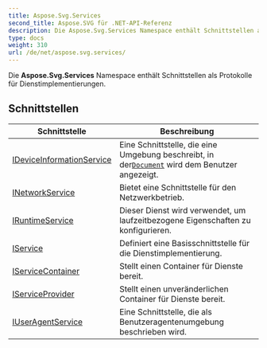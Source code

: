 ```yaml
---
title: Aspose.Svg.Services
second_title: Aspose.SVG für .NET-API-Referenz
description: Die Aspose.Svg.Services Namespace enthält Schnittstellen als Protokolle für Dienstimplementierungen.
type: docs
weight: 310
url: /de/net/aspose.svg.services/
---
```

Die **Aspose.Svg.Services** Namespace enthält Schnittstellen als Protokolle für Dienstimplementierungen.

## Schnittstellen

| Schnittstelle | Beschreibung |
| --- | --- |
| [IDeviceInformationService](./ideviceinformationservice/) | Eine Schnittstelle, die eine Umgebung beschreibt, in der[`Document`](../aspose.svg.dom/document/) wird dem Benutzer angezeigt. |
| [INetworkService](./inetworkservice/) | Bietet eine Schnittstelle für den Netzwerkbetrieb. |
| [IRuntimeService](./iruntimeservice/) | Dieser Dienst wird verwendet, um laufzeitbezogene Eigenschaften zu konfigurieren. |
| [IService](./iservice/) | Definiert eine Basisschnittstelle für die Dienstimplementierung. |
| [IServiceContainer](./iservicecontainer/) | Stellt einen Container für Dienste bereit. |
| [IServiceProvider](./iserviceprovider/) | Stellt einen unveränderlichen Container für Dienste bereit. |
| [IUserAgentService](./iuseragentservice/) | Eine Schnittstelle, die als Benutzeragentenumgebung beschrieben wird. |


